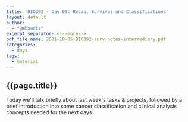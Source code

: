 ```yaml
---
title: 'BIO392 - Day 09: Recap, Survival and Classifications'
layout: default
author:
  - "@mbaudis"
excerpt_separator: <!--more-->
pdf_file_name: 2021-10-05-BIO392-surv-notes-intermediary.pdf
categories:
  - days
tags:
  - material
---
```


## {{page.title}}

Today we'll talk briefly about last week's tasks & projects, followed by a
brief introduction into some cancer classification and clinical analysis
concepts needed for the next days.

<!--more-->
